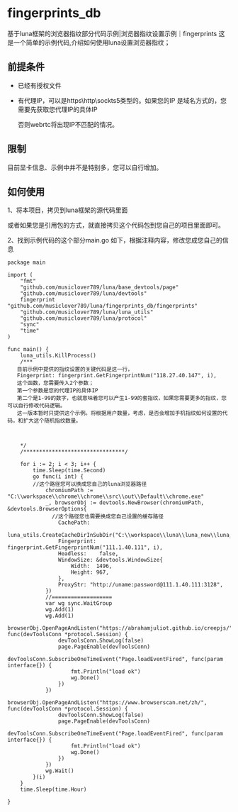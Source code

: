 # fingerprints_db
基于luna框架的浏览器指纹部分代码示例|浏览器指纹设置示例｜fingerprints
这是一个简单的示例代码,介绍如何使用luna设置浏览器指纹；



## 前提条件



- 已经有授权文件

- 有代理IP，可以是https\http\sockts5类型的。如果您的IP 是域名方式的，您需要先获取您代理IP的具体IP

  否则webrtc将出现IP不匹配的情况。

  

## 限制

目前显卡信息、示例中并不是特别多，您可以自行增加。







## 如何使用

1、将本项目，拷贝到luna框架的源代码里面

或者如果您是引用包的方式，就直接拷贝这个代码包到您自己的项目里面即可。



2、找到示例代码的这个部分main.go 如下，根据注释内容，修改您成您自己的信息



```
package main

import (
	"fmt"
	"github.com/musiclover789/luna/base_devtools/page"
	"github.com/musiclover789/luna/devtools"
	fingerprint "github.com/musiclover789/luna/fingerprints_db/fingerprints"
	"github.com/musiclover789/luna/luna_utils"
	"github.com/musiclover789/luna/protocol"
	"sync"
	"time"
)

func main() {
	luna_utils.KillProcess()
	/***
   目前示例中提供的指纹设置的关键代码是这一行，
   Fingerprint: fingerprint.GetFingerprintNum("118.27.40.147", i),
   这个函数，您需要传入2个参数；
   第一个参数是您的代理IP的具体IP
   第二个是1-99的数字，也就意味着您可以产生1-99的套指纹，如果您需要更多的指纹，您可以自行修改代码逻辑。
   这一版本暂时只提供这个示例。将根据用户数量，考虑，是否会增加手机指纹如何设置的代码，和扩大这个随机指纹数量。
   
   
   
	*/
	/********************************/

	for i := 2; i < 3; i++ {
		time.Sleep(time.Second)
		go func(i int) {
		//这个路径您可以换成您自己的luna浏览器路径
			chromiumPath := "C:\\workspace\\chrome\\chrome\\src\\out\\Default\\chrome.exe"
			_, browserObj := devtools.NewBrowser(chromiumPath, &devtools.BrowserOptions{
			  //这个路径您也需要换成您自己设置的缓存路径
				CachePath:   
				luna_utils.CreateCacheDirInSubDir("C:\\workspace\\luna\\luna_new\\luna_new_case\\cache\\"),
				Fingerprint: fingerprint.GetFingerprintNum("111.1.40.111", i),
				Headless:    false,
				WindowSize: &devtools.WindowSize{
					Width:  1496,
					Height: 967,
				},
				ProxyStr: "http://uname:password@111.1.40.111:3128",
			})
			//===================
			var wg sync.WaitGroup
			wg.Add(1)
			wg.Add(1)
			browserObj.OpenPageAndListen("https://abrahamjuliot.github.io/creepjs/", func(devToolsConn *protocol.Session) {
				devToolsConn.ShowLog(false)
				page.PageEnable(devToolsConn)
				devToolsConn.SubscribeOneTimeEvent("Page.loadEventFired", func(param interface{}) {
					fmt.Println("load ok")
					wg.Done()
				})
			})
			browserObj.OpenPageAndListen("https://www.browserscan.net/zh/", func(devToolsConn *protocol.Session) {
				devToolsConn.ShowLog(false)
				page.PageEnable(devToolsConn)
				devToolsConn.SubscribeOneTimeEvent("Page.loadEventFired", func(param interface{}) {
					fmt.Println("load ok")
					wg.Done()
				})
			})
			wg.Wait()
		}(i)
	}
	time.Sleep(time.Hour)

}

```






